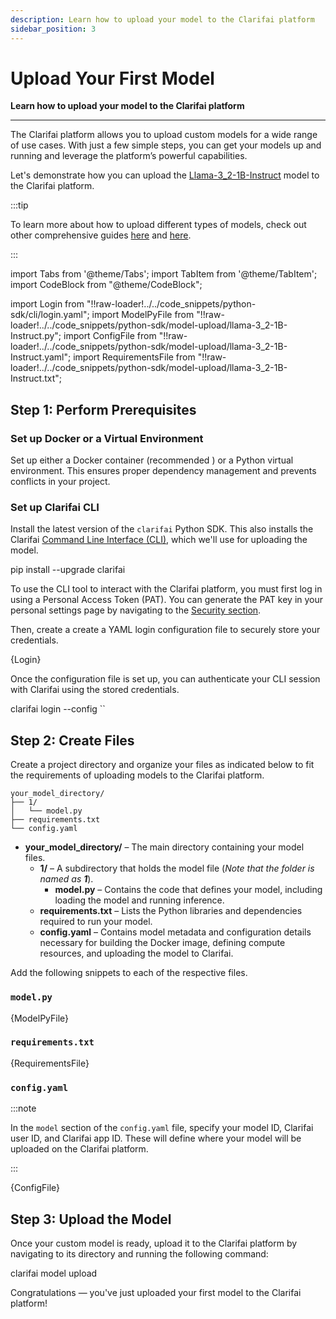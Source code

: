 ```yaml
---
description: Learn how to upload your model to the Clarifai platform
sidebar_position: 3
---
```


# Upload Your First Model

**Learn how to upload your model to the Clarifai platform**
<hr />

The Clarifai platform allows you to upload custom models for a wide range of use cases. With just a few simple steps, you can get your models up and running and leverage the platform’s powerful capabilities.

Let's demonstrate how you can upload the [Llama-3_2-1B-Instruct](https://github.com/Clarifai/examples/tree/main/models/model_upload/llms/llama-3_2-1b-instruct) model to the Clarifai platform.

:::tip

To learn more about how to upload different types of models, check out other comprehensive guides [here](https://docs.clarifai.com/compute/models/model-upload/) and [here](https://github.com/Clarifai/examples/tree/main/models/model_upload). 

:::

import Tabs from '@theme/Tabs';
import TabItem from '@theme/TabItem';
import CodeBlock from "@theme/CodeBlock";

import Login from "!!raw-loader!../../code_snippets/python-sdk/cli/login.yaml";
import ModelPyFile from "!!raw-loader!../../code_snippets/python-sdk/model-upload/llama-3_2-1B-Instruct.py";
import ConfigFile from "!!raw-loader!../../code_snippets/python-sdk/model-upload/llama-3_2-1B-Instruct.yaml";
import RequirementsFile from "!!raw-loader!../../code_snippets/python-sdk/model-upload/llama-3_2-1B-Instruct.txt";

## Step 1: Perform Prerequisites

### Set up Docker or a Virtual Environment

Set up either a Docker container (recommended ) or a Python virtual environment. This ensures proper dependency management and prevents conflicts in your project.

### Set up Clarifai CLI

Install the latest version of the `clarifai` Python SDK. This also installs the Clarifai [Command Line Interface (CLI)](https://docs.clarifai.com/additional-resources/api-overview/cli), which we'll use for uploading the model.

<Tabs>
<TabItem value="bash" label="Bash">
    <CodeBlock className="language-bash"> pip install --upgrade clarifai </CodeBlock>
</TabItem>
</Tabs>

To use the CLI tool to interact with the Clarifai platform, you must first log in using a Personal Access Token (PAT). You can generate the PAT key in your personal settings page by navigating to the [Security section](https://clarifai.com/settings/security). 

Then, create a create a YAML login configuration file to securely store your credentials.

<Tabs>
<TabItem value="yaml" label="YAML">
    <CodeBlock className="language-yaml">{Login}</CodeBlock>
</TabItem>
</Tabs>

Once the configuration file is set up, you can authenticate your CLI session with Clarifai using the stored credentials. 

<Tabs>
<TabItem value="bash" label="CLI">
    <CodeBlock className="language-text">
    clarifai login --config `<add-config-filepath-here>`
</CodeBlock>
</TabItem>
</Tabs>

## Step 2: Create Files

Create a project directory and organize your files as indicated below to fit the requirements of uploading models to the Clarifai platform. 

```text
your_model_directory/
├── 1/
│   └── model.py
├── requirements.txt
└── config.yaml
```

- **your_model_directory/** – The main directory containing your model files.
  - **1/** – A subdirectory that holds the model file (_Note that the folder is named as **1**_).
    - **model.py** – Contains the code that defines your model, including loading the model and running inference.
  - **requirements.txt** – Lists the Python libraries and dependencies required to run your model.
  - **config.yaml** – Contains model metadata and configuration details necessary for building the Docker image, defining compute resources, and uploading the model to Clarifai.

Add the following snippets to each of the respective files. 

### `model.py`

<Tabs>
<TabItem value="yaml" label="YAML">
    <CodeBlock className="language-yaml">{ModelPyFile}</CodeBlock>
</TabItem>
</Tabs>

### `requirements.txt`

<Tabs>
<TabItem value="yaml" label="YAML">
    <CodeBlock className="language-yaml">{RequirementsFile}</CodeBlock>
</TabItem>
</Tabs>

### `config.yaml`

:::note

In the `model` section of the `config.yaml` file, specify your model ID, Clarifai user ID, and Clarifai app ID. These will define where your model will be uploaded on the Clarifai platform.

:::

<Tabs>
<TabItem value="yaml" label="YAML">
    <CodeBlock className="language-yaml">{ConfigFile}</CodeBlock>
</TabItem>
</Tabs>

## Step 3: Upload the Model

Once your custom model is ready, upload it to the Clarifai platform by navigating to its directory and running the following command:

<Tabs>
<TabItem value="bash" label="CLI">
    <CodeBlock className="language-bash"> clarifai model upload </CodeBlock>
</TabItem>
</Tabs>

Congratulations — you've just uploaded your first model to the Clarifai platform!
